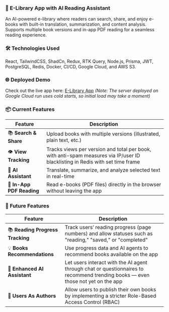 ### 📖 E-Library App with AI Reading Assistant
An AI-powered e-library where readers can search, share, and enjoy e-books with built-in translation, summarization, and content analysis. Supports multiple book versions and in-app PDF reading for a seamless reading experience.

### 🛠 Technologies Used
React, TailwindCSS, ShadCn, Redux, RTK Query, Node.js, Prisma, JWT, PostgreSQL, Redis, Docker, CI/CD, Google Cloud, and AWS S3.

### 🌐 Deployed Demo
Check out the live app here: [E-Library App](https://e-library-dashboard-fe-deployed.vercel.app/)
*(Note: The server deployed on Google Cloud run uses cold starts, so initial load may take a moment)*

### 📦 Current Features

| Feature | Description |
|---------|-------------|
| 📚 **Search & Share** | Upload books with multiple versions (illustrated, plain text, etc.) |
| 👁 **View Tracking** | Tracks views per version and total per book, with anti-spam measures via IP/user ID blacklisting in Redis with set time frame |
| 🤖 **AI Assistant** | Translate, summarize, and analyze selected text in real-time |
| 📄 **In-App PDF Reading** | Read e-books (PDF files) directly in the browser without leaving the app |

### 🚀 Future Features

| Feature | Description |
|---------|-------------|
| 📚 **Reading Progress Tracking** | Track users’ reading progress (page numbers) and allow statuses such as "reading," "saved," or "completed" |
| 💡 **Books Recommendations** | Use progress data and AI agents to recommend books available on the app |
| 🤖 **Enhanced AI Assistant** | Let users interact with the AI agent through chat or questionnaires to recommend trending books — even those not yet on the app |
| 📖 **Users As Authors** | Allow users to publish their own books by implementing a stricter Role-Based Access Control (RBAC) |

